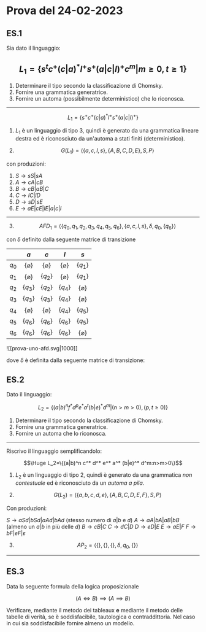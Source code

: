 # Prova del 24-02-2023

## ES.1

Sia dato il linguaggio:

$$L_1=\{s^tc^+(c|a)^*l^+s^+(a\vert c\vert l)^+ c^m\vert m \geq 0, t \geq 1\}$$
---

1. Determinare il tipo secondo la classificazione di Chomsky.
2. Fornire una grammatica generatrice.
3. Fornire un automa (possibilmente deterministico) che lo riconosca.

---

$$L_1=\{s^+c^+(c|a)^*l^+s^+(a\vert c\vert l)^+\}$$

1. $L_1$ è un linguaggio di tipo 3, quindi è generato da una grammatica lineare destra ed è riconosciuto da un'automa a stati finiti (deterministico).

2. $$G(L_1)=\langle\{a,c,l,s\},\{A,B,C,D,E\},S,P\rangle$$

con produzioni:
1. $S\to sS|sA$
2. $A\to cA|cB$
3. $B\to cB|aB|C$
4. $C\to lC|lD$
5. $D\to sD|sE$
6. $E\to aE|cE|lE|a|c|l$

---

3. $$AFD_1=\langle \{q_0,q_1,q_2,q_3,q_4,q_5,q_6\},\{a,c,l,s\},\delta,q_0,\{q_6\}\rangle$$

con $\delta$ definito dalla seguente matrice di transizione

|       |        $a$        |        $c$        |        $l$        |        $s$        |
|:-----:|:-----------------:|:-----------------:|:-----------------:|:-----------------:|
| $q_0$ | $\{\varnothing\}$ | $\{\varnothing\}$ | $\{\varnothing\}$ |     $\{q_1\}$     |
| $q_1$ | $\{\varnothing\}$ |     $\{q_2\}$     | $\{\varnothing\}$ |     $\{q_1\}$     |
| $q_2$ |     $\{q_3\}$     |     $\{q_2\}$     |     $\{q_4\}$     | $\{\varnothing\}$ |
| $q_3$ |     $\{q_3\}$     |     $\{q_3\}$     |     $\{q_4\}$     | $\{\varnothing\}$ |
| $q_4$ | $\{\varnothing\}$ | $\{\varnothing\}$ |     $\{q_4\}$     |     $\{q_5\}$     |
| $q_5$ |     $\{q_6\}$     |     $\{q_6\}$     |     $\{q_6\}$     |     $\{q_5\}$     | 
| $q_6$ |     $\{q_6\}$     |     $\{q_6\}$     |     $\{q_6\}$     | $\{\varnothing\}$ |

![[prova-uno-afd.svg|1000]]

dove $\delta$ è definita dalla seguente matrice di transizione:


## ES.2

Dato il linguaggio:

$$L_2=\{(a\vert b)^n f^* d^p e^* a^t (b\vert e)^* d^m\vert (n>m>0), (p,t\geq 0)\}$$

1. Determinare il tipo secondo la classificazione di Chomsky.
2. Fornire una grammatica generatrice.
3. Fornire un automa che lo riconosca.

---

Riscrivo il linguaggio semplificandolo:

$$\Huge L_2=\{(a|b)^n c^* d^* e^* a^* (b|e)^* d^m:n>m>0\}$$

1. $L_2$ è un linguaggio di tipo 2, quindi è generato da una grammatica _non contestuale_ ed è riconosciuto da un _automa a pila_.

2. $$G(L_2)=\langle\{a,b,c,d,e\},\{A,B,C,D,E,F\},S,P\rangle$$

Con produzioni:

$S\to aSd|bSd|aAd|bAd$ (stesso numero di $a|b$ e $d$)
$A\to aA|bA|aB|bB$ (almeno un $a|b$ in più delle $d$)
$B\to cB|C$
$C \to dC|D$
$D\to eD|E$
$E\to aE|F$
$F\to bF|eF|\varepsilon$

3. $$AP_2=\langle \{\},\{\},\{\},\delta,q_0,\{\} \rangle$$



---

## ES.3

Data la seguente formula della logica proposizionale

$$(A \iff B) \implies (A \implies B)$$

Verificare, mediante il metodo dei tableaux **e** mediante il metodo delle tabelle di verità, se è soddisfacibile, tautologica o contraddittoria. Nel caso in cui sia soddisfacibile fornire almeno un modello.